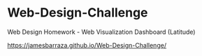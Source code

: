 # Web-Design-Challenge
Web Design Homework - Web Visualization Dashboard (Latitude)

 https://jamesbarraza.github.io/Web-Design-Challenge/
